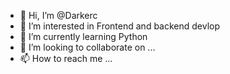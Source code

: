 - 👋 Hi, I’m @Darkerc
- 👀 I’m interested in Frontend and backend devlop
- 🌱 I’m currently learning Python
- 💞️ I’m looking to collaborate on ...
- 📫 How to reach me ...

<!---
Darkerc/Darkerc is a ✨ special ✨ repository because its `README.md` (this file) appears on your GitHub profile.
You can click the Preview link to take a look at your changes.
--->
